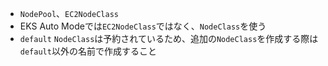 - `NodePool`、`EC2NodeClass`
- EKS Auto Modeでは`EC2NodeClass`ではなく、`NodeClass`を使う
- `default` `NodeClass`は予約されているため、追加の`NodeClass`を作成する際は`default`以外の名前で作成すること